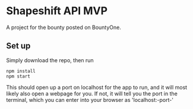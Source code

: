 # Shapeshift API MVP

A project for the bounty posted on BountyOne.

## Set up

Simply download the repo, then run
```
npm install
npm start
```

This should open up a port on localhost for the app to run, and it will most likely also open a webpage for you. If not, it will tell you the port in the terminal, which you can enter into your browser as 'localhost:-port-'
